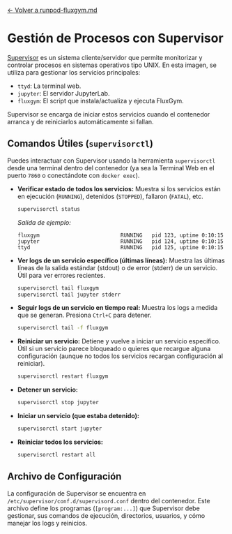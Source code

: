 [<- Volver a runpod-fluxgym.md](../runpod-fluxgym.md)
# Gestión de Procesos con Supervisor

[Supervisor](http://supervisord.org/) es un sistema cliente/servidor que permite monitorizar y controlar procesos en sistemas operativos tipo UNIX. En esta imagen, se utiliza para gestionar los servicios principales:

*   `ttyd`: La terminal web.
*   `jupyter`: El servidor JupyterLab.
*   `fluxgym`: El script que instala/actualiza y ejecuta FluxGym.

Supervisor se encarga de iniciar estos servicios cuando el contenedor arranca y de reiniciarlos automáticamente si fallan.

## Comandos Útiles (`supervisorctl`)

Puedes interactuar con Supervisor usando la herramienta `supervisorctl` desde una terminal dentro del contenedor (ya sea la Terminal Web en el puerto `7860` o conectándote con `docker exec`).

*   **Verificar estado de todos los servicios:**
    Muestra si los servicios están en ejecución (`RUNNING`), detenidos (`STOPPED`), fallaron (`FATAL`), etc.
    ```bash
    supervisorctl status
    ```
    *Salida de ejemplo:*
    ```
    fluxgym                          RUNNING   pid 123, uptime 0:10:15
    jupyter                          RUNNING   pid 124, uptime 0:10:15
    ttyd                             RUNNING   pid 125, uptime 0:10:15
    ```

*   **Ver logs de un servicio específico (últimas líneas):**
    Muestra las últimas líneas de la salida estándar (stdout) o de error (stderr) de un servicio. Útil para ver errores recientes.
    ```bash
    supervisorctl tail fluxgym
    supervisorctl tail jupyter stderr
    ```

*   **Seguir logs de un servicio en tiempo real:**
    Muestra los logs a medida que se generan. Presiona `Ctrl+C` para detener.
    ```bash
    supervisorctl tail -f fluxgym
    ```

*   **Reiniciar un servicio:**
    Detiene y vuelve a iniciar un servicio específico. Útil si un servicio parece bloqueado o quieres que recargue alguna configuración (aunque no todos los servicios recargan configuración al reiniciar).
    ```bash
    supervisorctl restart fluxgym
    ```

*   **Detener un servicio:**
    ```bash
    supervisorctl stop jupyter
    ```

*   **Iniciar un servicio (que estaba detenido):**
    ```bash
    supervisorctl start jupyter
    ```

*   **Reiniciar todos los servicios:**
    ```bash
    supervisorctl restart all
    ```

## Archivo de Configuración

La configuración de Supervisor se encuentra en `/etc/supervisor/conf.d/supervisord.conf` dentro del contenedor. Este archivo define los programas (`[program:...]`) que Supervisor debe gestionar, sus comandos de ejecución, directorios, usuarios, y cómo manejar los logs y reinicios.